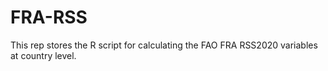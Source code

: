 # FRA-RSS
This rep stores the R script for calculating the FAO FRA RSS2020 variables at country level.
